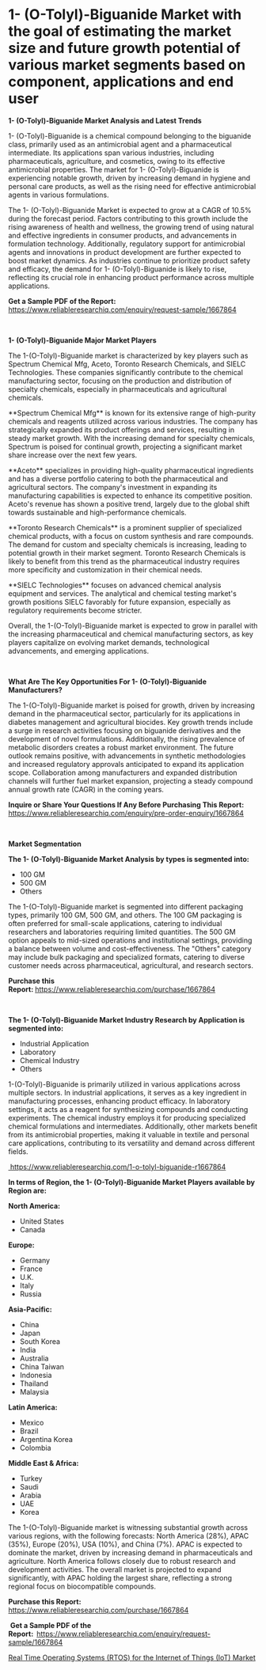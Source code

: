 <p><h1>1- (O-Tolyl)-Biguanide Market with the goal of estimating the market size and future growth potential of various market segments based on component, applications and end user</h1></p><p><strong>1- (O-Tolyl)-Biguanide Market Analysis and Latest Trends</strong></p>
<p><p>1- (O-Tolyl)-Biguanide is a chemical compound belonging to the biguanide class, primarily used as an antimicrobial agent and a pharmaceutical intermediate. Its applications span various industries, including pharmaceuticals, agriculture, and cosmetics, owing to its effective antimicrobial properties. The market for 1- (O-Tolyl)-Biguanide is experiencing notable growth, driven by increasing demand in hygiene and personal care products, as well as the rising need for effective antimicrobial agents in various formulations.</p><p>The 1- (O-Tolyl)-Biguanide Market is expected to grow at a CAGR of 10.5% during the forecast period. Factors contributing to this growth include the rising awareness of health and wellness, the growing trend of using natural and effective ingredients in consumer products, and advancements in formulation technology. Additionally, regulatory support for antimicrobial agents and innovations in product development are further expected to boost market dynamics. As industries continue to prioritize product safety and efficacy, the demand for 1- (O-Tolyl)-Biguanide is likely to rise, reflecting its crucial role in enhancing product performance across multiple applications.</p></p>
<p><strong>Get a Sample PDF of the Report:&nbsp;</strong> <a href="https://www.reliableresearchiq.com/enquiry/request-sample/1667864?utm_campaign=2735&utm_medium=2&utm_source=Github&utm_content=ia&utm_term=23032025&utm_id=1-o-tolyl-biguanide">https://www.reliableresearchiq.com/enquiry/request-sample/1667864</a></p>
<p>&nbsp;</p>
<p><strong>1- (O-Tolyl)-Biguanide Major Market Players</strong></p>
<p><p>The 1-(O-Tolyl)-Biguanide market is characterized by key players such as Spectrum Chemical Mfg, Aceto, Toronto Research Chemicals, and SIELC Technologies. These companies significantly contribute to the chemical manufacturing sector, focusing on the production and distribution of specialty chemicals, especially in pharmaceuticals and agricultural chemicals.</p><p>**Spectrum Chemical Mfg** is known for its extensive range of high-purity chemicals and reagents utilized across various industries. The company has strategically expanded its product offerings and services, resulting in steady market growth. With the increasing demand for specialty chemicals, Spectrum is poised for continual growth, projecting a significant market share increase over the next few years.  </p><p>**Aceto** specializes in providing high-quality pharmaceutical ingredients and has a diverse portfolio catering to both the pharmaceutical and agricultural sectors. The company's investment in expanding its manufacturing capabilities is expected to enhance its competitive position. Aceto's revenue has shown a positive trend, largely due to the global shift towards sustainable and high-performance chemicals.</p><p>**Toronto Research Chemicals** is a prominent supplier of specialized chemical products, with a focus on custom synthesis and rare compounds. The demand for custom and specialty chemicals is increasing, leading to potential growth in their market segment. Toronto Research Chemicals is likely to benefit from this trend as the pharmaceutical industry requires more specificity and customization in their chemical needs.</p><p>**SIELC Technologies** focuses on advanced chemical analysis equipment and services. The analytical and chemical testing market's growth positions SIELC favorably for future expansion, especially as regulatory requirements become stricter.</p><p>Overall, the 1-(O-Tolyl)-Biguanide market is expected to grow in parallel with the increasing pharmaceutical and chemical manufacturing sectors, as key players capitalize on evolving market demands, technological advancements, and emerging applications.</p></p>
<p>&nbsp;</p>
<p><strong>What Are The Key Opportunities For 1- (O-Tolyl)-Biguanide Manufacturers?</strong></p>
<p><p>The 1-(O-Tolyl)-Biguanide market is poised for growth, driven by increasing demand in the pharmaceutical sector, particularly for its applications in diabetes management and agricultural biocides. Key growth trends include a surge in research activities focusing on biguanide derivatives and the development of novel formulations. Additionally, the rising prevalence of metabolic disorders creates a robust market environment. The future outlook remains positive, with advancements in synthetic methodologies and increased regulatory approvals anticipated to expand its application scope. Collaboration among manufacturers and expanded distribution channels will further fuel market expansion, projecting a steady compound annual growth rate (CAGR) in the coming years.</p></p>
<p><strong>Inquire or Share Your Questions If Any Before Purchasing This Report:</strong> <a href="https://www.reliableresearchiq.com/enquiry/pre-order-enquiry/1667864?utm_campaign=2735&utm_medium=2&utm_source=Github&utm_content=ia&utm_term=23032025&utm_id=1-o-tolyl-biguanide">https://www.reliableresearchiq.com/enquiry/pre-order-enquiry/1667864</a></p>
<p>&nbsp;</p>
<p><strong>Market Segmentation</strong></p>
<p><strong>The 1- (O-Tolyl)-Biguanide Market Analysis by types is segmented into:</strong></p>
<p><ul><li>100 GM</li><li>500 GM</li><li>Others</li></ul></p>
<p><p>The 1-(O-Tolyl)-Biguanide market is segmented into different packaging types, primarily 100 GM, 500 GM, and others. The 100 GM packaging is often preferred for small-scale applications, catering to individual researchers and laboratories requiring limited quantities. The 500 GM option appeals to mid-sized operations and institutional settings, providing a balance between volume and cost-effectiveness. The "Others" category may include bulk packaging and specialized formats, catering to diverse customer needs across pharmaceutical, agricultural, and research sectors.</p></p>
<p><strong>Purchase this Report:&nbsp;</strong><a href="https://www.reliableresearchiq.com/purchase/1667864?utm_campaign=2735&utm_medium=2&utm_source=Github&utm_content=ia&utm_term=23032025&utm_id=1-o-tolyl-biguanide">https://www.reliableresearchiq.com/purchase/1667864</a></p>
<p>&nbsp;</p>
<p><strong>The 1- (O-Tolyl)-Biguanide Market Industry Research by Application is segmented into:</strong></p>
<p><ul><li>Industrial Application</li><li>Laboratory</li><li>Chemical Industry</li><li>Others</li></ul></p>
<p><p>1-(O-Tolyl)-Biguanide is primarily utilized in various applications across multiple sectors. In industrial applications, it serves as a key ingredient in manufacturing processes, enhancing product efficacy. In laboratory settings, it acts as a reagent for synthesizing compounds and conducting experiments. The chemical industry employs it for producing specialized chemical formulations and intermediates. Additionally, other markets benefit from its antimicrobial properties, making it valuable in textile and personal care applications, contributing to its versatility and demand across different fields.</p></p>
<p><a href="https://www.reliableresearchiq.com/1-o-tolyl-biguanide-r1667864?utm_campaign=2735&utm_medium=2&utm_source=Github&utm_content=ia&utm_term=23032025&utm_id=1-o-tolyl-biguanide">&nbsp;https://www.reliableresearchiq.com/1-o-tolyl-biguanide-r1667864</a></p>
<p><strong>In terms of Region, the 1- (O-Tolyl)-Biguanide Market Players available by Region are:</strong></p>
<p>
    <p> <strong> North America: </strong>
        <ul>
            <li>United States</li>
            <li>Canada</li>
        </ul>
        </p> 
    <p> <strong> Europe: </strong>
        <ul>
            <li>Germany</li>
            <li>France</li>
            <li>U.K.</li>
            <li>Italy</li>
            <li>Russia</li>
        </ul>
        </p> 
    <p> <strong> Asia-Pacific: </strong>
        <ul>
            <li>China</li>
            <li>Japan</li>
            <li>South Korea</li>
            <li>India</li>
            <li>Australia</li>
            <li>China Taiwan</li>
            <li>Indonesia</li>
            <li>Thailand</li>
            <li>Malaysia</li>
        </ul>
        </p> 
    <p> <strong> Latin America: </strong>
        <ul>
            <li>Mexico</li>
            <li>Brazil</li>
            <li>Argentina Korea</li>
            <li>Colombia</li>
        </ul>
        </p> 
    <p> <strong> Middle East & Africa: </strong>
        <ul>
            <li>Turkey</li>
            <li>Saudi</li>
            <li>Arabia</li>
            <li>UAE</li>
            <li>Korea</li>
        </ul>
    </p>
    </p>
<p><p>The 1-(O-Tolyl)-Biguanide market is witnessing substantial growth across various regions, with the following forecasts: North America (28%), APAC (35%), Europe (20%), USA (10%), and China (7%). APAC is expected to dominate the market, driven by increasing demand in pharmaceuticals and agriculture. North America follows closely due to robust research and development activities. The overall market is projected to expand significantly, with APAC holding the largest share, reflecting a strong regional focus on biocompatible compounds.</p></p>
<p><strong>Purchase this Report: </strong><a href="https://www.reliableresearchiq.com/purchase/1667864?utm_campaign=2735&utm_medium=2&utm_source=Github&utm_content=ia&utm_term=23032025&utm_id=1-o-tolyl-biguanide">https://www.reliableresearchiq.com/purchase/1667864</a></p>
<p>&nbsp;<strong>Get a Sample PDF of the Report:&nbsp;&nbsp;</strong><a href="https://www.reliableresearchiq.com/enquiry/request-sample/1667864?utm_campaign=2735&utm_medium=2&utm_source=Github&utm_content=ia&utm_term=23032025&utm_id=1-o-tolyl-biguanide">https://www.reliableresearchiq.com/enquiry/request-sample/1667864</a></p>
<p><strong></strong></p>
<p><p><a href="https://github.com/watzondechao/Market-Research-Report-List-1/blob/main/real-time-operating-systems-rtos-for-the-internet-of-things-iot-market.md?utm_campaign=2735&utm_medium=2&utm_source=Github&utm_content=ia&utm_term=23032025&utm_id=1-o-tolyl-biguanide">Real Time Operating Systems (RTOS) for the Internet of Things (IoT) Market</a></p></p>